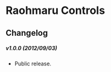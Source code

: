 ﻿Raohmaru Controls
=================

Changelog
---------

##### v1.0.0 (2012/09/03)
* Public release.
